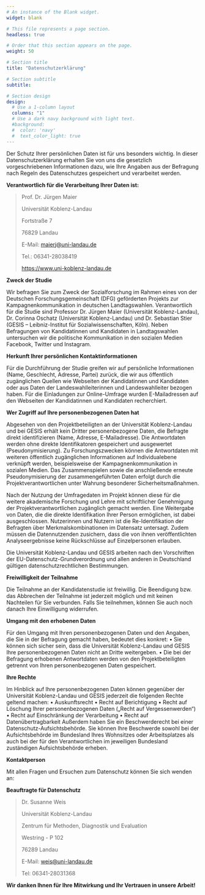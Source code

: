 ```yaml
---
# An instance of the Blank widget.
widget: blank

# This file represents a page section.
headless: true

# Order that this section appears on the page.
weight: 50

# Section title
title: "Datenschutzerklärung"

# Section subtitle
subtitle:

# Section design
design:
  # Use a 1-column layout
  columns: "1"
  # Use a dark navy background with light text.
  #background:
  #  color: 'navy'
  #  text_color_light: true
---
```


Der Schutz Ihrer persönlichen Daten ist für uns besonders wichtig. In dieser Datenschutzerklärung erhalten Sie von uns die gesetzlich vorgeschriebenen Informationen dazu, wie Ihre Angaben aus der Befragung nach Regeln des Datenschutzes gespeichert und verarbeitet werden. 

**Verantwortlich für die Verarbeitung Ihrer Daten ist:**

> Prof. Dr. Jürgen Maier
> 
> Universität Koblenz-Landau
> 
> Fortstraße 7
> 
> 76829 Landau
> 
> E-Mail: maierj@uni-landau.de 
> 
> Tel.: 06341-28038419
> 
> https://www.uni-koblenz-landau.de

**Zweck der Studie**

Wir befragen Sie zum Zweck der Sozialforschung im Rahmen eines von der Deutschen Forschungsgemeinschaft (DFG) geförderten Projekts zur Kampagnenkommunikation in deutschen Landtagswahlen. Verantwortlich für die Studie sind Professor Dr. Jürgen Maier (Universität Koblenz-Landau), Dr. Corinna Oschatz (Universität Koblenz-Landau) und Dr. Sebastian Stier (GESIS – Leibniz-Institut für Sozialwissenschaften, Köln). Neben Befragungen von Kandidatinnen und Kandidaten in Landtagswahlen untersuchen wir die politische Kommunikation in den sozialen Medien Facebook, Twitter und Instagram.

**Herkunft Ihrer persönlichen Kontaktinformationen**

Für die Durchführung der Studie greifen wir auf persönliche Informationen (Name, Geschlecht, Adresse, Partei) zurück, die wir aus öffentlich zugänglichen Quellen wie Webseiten der Kandidatinnen und Kandidaten oder aus Daten der Landeswahlleiterinnen und Landeswahlleiter bezogen haben. Für die Einladungen zur Online-Umfrage wurden E-Mailadressen auf den Webseiten der Kandidatinnen und Kandidaten recherchiert.

**Wer Zugriff auf Ihre personenbezogenen Daten hat**

Abgesehen von den Projektbeteiligten an der Universität Koblenz-Landau und bei GESIS erhält kein Dritter personenbezogene Daten, die Befragte direkt identifizieren (Name, Adresse, E-Mailadresse). Die Antwortdaten werden ohne direkte Identifikatoren gespeichert und ausgewertet (Pseudonymisierung). Zu Forschungszwecken können die Antwortdaten mit weiteren öffentlich zugänglichen Informationen auf Individualebene verknüpft werden, beispielsweise der Kampagnenkommunikation in sozialen Medien. Das Zusammenspielen sowie die anschließende erneute Pseudonymisierung der zusammengeführten Daten erfolgt durch die Projektverantwortlichen unter Wahrung besonderer Sicherheitsmaßnahmen.

Nach der Nutzung der Umfragedaten im Projekt können diese für die weitere akademische Forschung und Lehre mit schriftlicher Genehmigung der Projektverantwortlichen zugänglich gemacht werden. Eine Weitergabe von Daten, die die direkte Identifikation Ihrer Person ermöglichen, ist dabei ausgeschlossen. Nutzerinnen und Nutzern ist die Re-Identifikation der Befragten über Merkmalskombinationen im Datensatz untersagt. Zudem müssen die Datennutzenden zusichern, dass die von ihnen veröffentlichten Analyseergebnisse keine Rückschlüsse auf Einzelpersonen erlauben. 

Die Universität Koblenz-Landau und GESIS arbeiten nach den Vorschriften der EU-Datenschutz-Grundverordnung und allen anderen in Deutschland gültigen datenschutzrechtlichen Bestimmungen.

**Freiwilligkeit der Teilnahme**

Die Teilnahme an der Kandidatenstudie ist freiwillig. Die Beendigung bzw. das Abbrechen der Teilnahme ist jederzeit möglich und mit keinen Nachteilen für Sie verbunden. Falls Sie teilnehmen, können Sie auch noch danach Ihre Einwilligung widerrufen.

**Umgang mit den erhobenen Daten**

Für den Umgang mit Ihren personenbezogenen Daten und den Angaben, die Sie in der Befragung gemacht haben, bedeutet dies konkret:
•	Sie können sich sicher sein, dass die Universität Koblenz-Landau und GESIS Ihre personenbezogenen Daten nicht an Dritte weitergeben.
•	Die bei der Befragung erhobenen Antwortdaten werden von den Projektbeteiligten getrennt von Ihren personenbezogenen Daten gespeichert.

**Ihre Rechte**

Im Hinblick auf Ihre personenbezogenen Daten können gegenüber der Universität Koblenz-Landau und GESIS jederzeit die folgenden Rechte geltend machen:
•	Auskunftsrecht
•	Recht auf Berichtigung
•	Recht auf Löschung Ihrer personenbezogenen Daten („Recht auf Vergessenwerden“)
•	Recht auf Einschränkung der Verarbeitung
•	Recht auf Datenübertragbarkeit
Außerdem haben Sie ein Beschwerderecht bei einer Datenschutz-Aufsichtsbehörde. Sie können Ihre Beschwerde sowohl bei der Aufsichtsbehörde im Bundesland Ihres Wohnsitzes oder Arbeitsplatzes als auch bei der für den Verantwortlichen im jeweiligen Bundesland zuständigen Aufsichtsbehörde erheben.

**Kontaktperson**

Mit allen Fragen und Ersuchen zum Datenschutz können Sie sich wenden an:

**Beauftragte für Datenschutz**

> Dr. Susanne Weis
> 
> Universität Koblenz-Landau
> 
> Zentrum für Methoden, Diagnostik und Evaluation
> 
> Westring - P 102
> 
> 76289 Landau
> 
> E-Mail: weis@uni-landau.de
> 
> Tel: 06341-28031368


**Wir danken Ihnen für Ihre Mitwirkung und Ihr Vertrauen in unsere Arbeit!**
